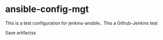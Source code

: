 # ansible-config-mgt

This is a test configuration for jenkins-ansible..
This a Github-Jenkins test

Save artifactss